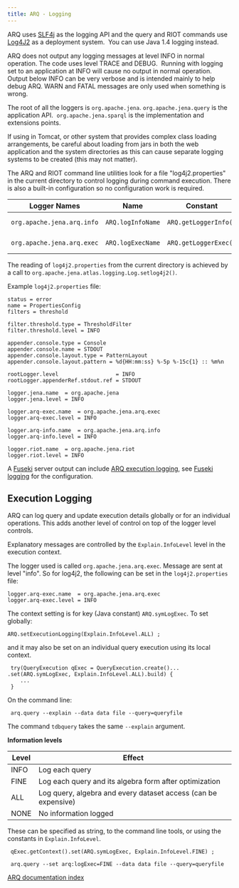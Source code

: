 ```yaml
---
title: ARQ - Logging
---
```


ARQ uses
[SLF4j](http://slf4j.org/)
as the logging API and the query and RIOT commands use
[Log4J2](http://logging.apache.org/log4j/2.x/) as a deployment
system.  You can use Java 1.4 logging instead.

ARQ does not output any logging messages at level INFO in normal
operation. The code uses level TRACE and DEBUG.  Running with
logging set to an application at INFO will cause no output in
normal operation. Output below INFO can be very verbose and is
intended mainly to help debug ARQ. WARN and FATAL messages are only
used when something is wrong.

The root of all the loggers is `org.apache.jena`.
`org.apache.jena.query` is the application API. 
`org.apache.jena.sparql` is the implementation and extensions
points.

If using in Tomcat, or other system that provides complex class
loading arrangements, be careful about loading from jars in both
the web application and the system directories as this can cause
separate logging systems to be created (this may not matter).

The ARQ and RIOT command line utilities look for a file
"log4j2.properties" in the current directory to control logging during
command execution. There is also a built-in configuration so no
configuration work is required.


Logger Names | Name | Constant | Logger | Use
------------ | ---- | -------- | ------ | ---
`org.apache.jena.arq.info` | `ARQ.logInfoName` | `ARQ.getLoggerInfo()` | General information
`org.apache.jena.arq.exec` | `ARQ.logExecName` | `ARQ.getLoggerExec()` | Execution information

The reading of `log4j2.properties` from the current directory is achieved
by a call to `org.apache.jena.atlas.logging.Log.setlog4j2()`.

Example `log4j2.properties` file:

```
status = error
name = PropertiesConfig
filters = threshold

filter.threshold.type = ThresholdFilter
filter.threshold.level = INFO

appender.console.type = Console
appender.console.name = STDOUT
appender.console.layout.type = PatternLayout
appender.console.layout.pattern = %d{HH:mm:ss} %-5p %-15c{1} :: %m%n

rootLogger.level                  = INFO
rootLogger.appenderRef.stdout.ref = STDOUT

logger.jena.name  = org.apache.jena
logger.jena.level = INFO

logger.arq-exec.name  = org.apache.jena.arq.exec
logger.arq-exec.level = INFO

logger.arq-info.name  = org.apache.jena.arq.info
logger.arq-info.level = INFO

logger.riot.name  = org.apache.jena.riot
logger.riot.level = INFO
```
A [Fuseki](../serving/data/index.html)
server output can include [ARQ execution logging](explain.html "ARQ/Explain"),
see [Fuseki logging](/documentation/fuseki2/fuseki-logging.html) for the configuration.

## Execution Logging

ARQ can log query and update execution details globally or for an
individual operations. This adds another level of control on top of the
logger level controls.

Explanatory messages are controlled by the `Explain.InfoLevel` level in
the execution context.

The logger used is called `org.apache.jena.arq.exec`. Message are sent
at level "info". So for log4j2, the following can be set in the
`log4j2.properties` file:

    logger.arq-exec.name  = org.apache.jena.arq.exec
    logger.arq-exec.level = INFO

The context setting is for key (Java constant) `ARQ.symLogExec`. To set
globally:

    ARQ.setExecutionLogging(Explain.InfoLevel.ALL) ;

and it may also be set on an individual query execution using its local
context.

     try(QueryExecution qExec = QueryExecution.create()... .set(ARQ.symLogExec, Explain.InfoLevel.ALL).build) {
        ...
     }

On the command line:

     arq.query --explain --data data file --query=queryfile

The command `tdbquery` takes the same `--explain` argument.

**Information levels**

Level | Effect
----- | ------
INFO | Log each query  |
FINE | Log each query and its algebra form after optimization
ALL | Log query, algebra and every dataset access (can be expensive)
NONE | No information logged

These can be specified as string, to the command line tools, or using
the constants in `Explain.InfoLevel`.

     qExec.getContext().set(ARQ.symLogExec, Explain.InfoLevel.FINE) ;

     arq.query --set arq:logExec=FINE --data data file --query=queryfile


[ARQ documentation index](index.html)
